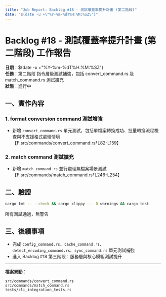 ```yaml
---
title: "Job Report: Backlog #18 - 測試覆蓋率提升計畫 (第二階段)"
date: "$(date -u +\"%Y-%m-%dT%H:%M:%SZ\")"
---
```


# Backlog #18 - 測試覆蓋率提升計畫 (第二階段) 工作報告

**日期**：$(date -u +"%Y-%m-%dT%H:%M:%SZ")  
**任務**：第二階段 指令層級測試補強，包括 convert_command.rs 及 match_command.rs 測試擴充  
**狀態**：進行中

## 一、實作內容

### 1. format conversion command 測試增強
- 新增 `convert_command.rs` 單元測試，包括單檔案轉換成功、批量轉換流程檢查與不支援格式處理情境  
  【F:src/commands/convert_command.rs†L82-L159】

### 2. match command 測試擴充
- 新增 `match_command.rs` 並行處理無檔案場景測試  
  【F:src/commands/match_command.rs†L246-L254】

## 二、驗證

```bash
cargo fmt -- --check && cargo clippy -- -D warnings && cargo test
```

所有測試通過，無警告

## 三、後續事項

- 完成 `config_command.rs`、`cache_command.rs`、`detect_encoding_command.rs`、`sync_command.rs` 單元測試補強
- 進入 Backlog #18 第三階段：服務層與核心模組測試提升

---
**檔案異動**：
```
src/commands/convert_command.rs
src/commands/match_command.rs
tests/cli_integration_tests.rs
```
```
